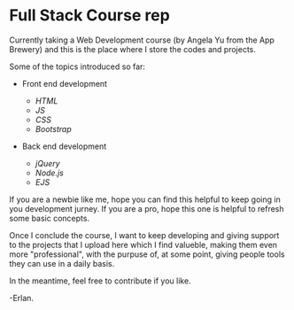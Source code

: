 
# Full Stack Course rep

Currently taking a Web Development course (by Angela Yu from the App Brewery)
and this is the place where I store the codes and projects.

Some of the topics introduced so far:

- Front end development

  - *HTML*
  - *JS*
  - *CSS*
  - *Bootstrap*

- Back end development

  - *jQuery*
  - *Node.js*
  - *EJS*

If you are a newbie like me, hope you can find this helpful to keep going in you
development jurney. If you are a pro, hope this one is helpful to refresh some
basic concepts.

Once I conclude the course, I want to keep developing and giving support to the
projects that I upload here which I find valueble, making them even more
"professional", with the purpuse of, at some point, giving people tools they
can use in a daily basis.

In the meantime, feel free to contribute if you like.

-Erlan.
